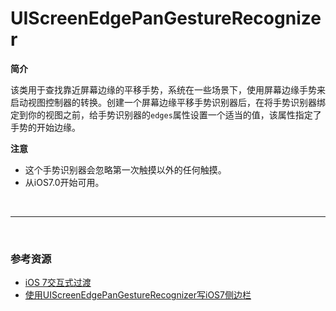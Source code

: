 # UIScreenEdgePanGestureRecognizer

**简介**

该类用于查找靠近屏幕边缘的平移手势，系统在一些场景下，使用屏幕边缘手势来启动视图控制器的转换。创建一个屏幕边缘平移手势识别器后，在将手势识别器绑定到你的视图之前，给手势识别器的`edges`属性设置一个适当的值，该属性指定了手势的开始边缘。



**注意**

* 这个手势识别器会忽略第一次触摸以外的任何触摸。
* 从iOS7.0开始可用。

<br>

***

<br>

### 参考资源

* [iOS 7交互式过渡](http://www.cocoachina.com/industry/20140623/8918.html)
* [使用UIScreenEdgePanGestureRecognizer写iOS7侧边栏](http://www.cnblogs.com/YouXianMing/p/3724778.html)